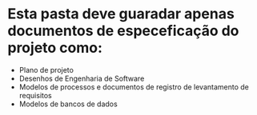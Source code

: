 # Esta pasta deve guaradar apenas documentos de especeficação do projeto como:
- Plano de projeto
- Desenhos de Engenharia de Software
- Modelos de processos e documentos de registro de levantamento de requisitos
- Modelos de bancos de dados